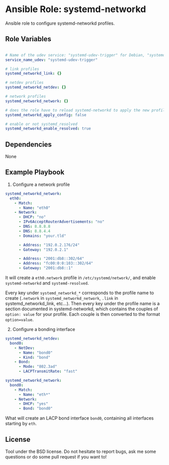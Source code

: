 Ansible Role: systemd-networkd
==============================

Ansible role to configure systemd-networkd profiles.

Role Variables
--------------

```yaml

# Name of the udev service: "systemd-udev-trigger" for Debian, "systemd-udevd" for CentOS
service_name_udev: "systemd-udev-trigger"

# link profiles
systemd_networkd_link: {}

# netdev profiles
systemd_networkd_netdev: {}

# network profiles
systemd_networkd_network: {}

# does the role have to reload systemd-networkd to apply the new profiles ?
systemd_networkd_apply_config: false

# enable or not systemd_resolved
systemd_networkd_enable_resolved: true
```

Dependencies
------------

None

Example Playbook
-------------------------

1) Configure a network profile

```yaml
systemd_networkd_network:
  eth0:
    - Match:
      - Name: "eth0"
    - Network:
      - DHCP: "no"
      - IPv6AcceptRouterAdvertisements: "no"
      - DNS: 8.8.8.8
      - DNS: 8.8.4.4
      - Domains: "your.tld"

      - Address: "192.0.2.176/24"
      - Gateway: "192.0.2.1"

      - Address: "2001:db8::302/64"
      - Address: "fc00:0:0:103::302/64"
      - Gateway: "2001:db8::1"
```

It will create a `eth0.network` profile in `/etc/systemd/network/`, and enable
`systemd-networkd` and `systemd-resolved`.

Every key under `systemd_networkd_*` corresponds to the profile name to create
(`.network` in `systemd_networkd_network`, `.link` in systemd_networkd_link,
etc…). Then every key under the profile name is a section documented in
systemd-networkd, which contains the couples of `option: value` for your
profile. Each couple is then converted to the format `option=value`.

2) Configure a bonding interface

```yaml
systemd_networkd_netdev:
  bond0:
    - NetDev:
      - Name: "bond0"
      - Kind: "bond"
    - Bond:
      - Mode: "802.3ad"
      - LACPTransmitRate: "fast"

systemd_networkd_network:
  bond0:
    - Match:
      - Name: "eth*"
    - Network:
      - DHCP: "yes"
      - Bond: "bond0"
```

What will create an LACP bond interface `bond0`, containing all interfaces
starting by `eth`.

License
-------

Tool under the BSD license. Do not hesitate to report bugs, ask me some
questions or do some pull request if you want to!
